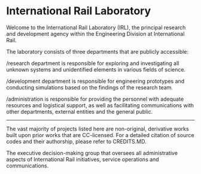 # International Rail Laboratory

Welcome to the International Rail Laboratory (IRL), the principal research and development agency within the Engineering Division at International Rail.

The laboratory consists of three departments that are publicly accessible: 

/research department is responsible for exploring and investigating all unknown systems and unidentified elements in various fields of science.

/development department is responsible for engineering prototypes and conducting simulations based on the findings of the research team.

/administration is responsible for providing the personnel with adequate resources and logistical support, as well as facilitating communications with other departments, external entities and the general public.

<hr>

The vast majority of projects listed here are non-original, derivative works built upon prior works that are CC-licensed. For a detailed citation of source codes and their authorship, please refer to CREDITS.MD.

The executive decision-making group that oversees all administrative aspects of International Rail initiatives, service operations and communications.